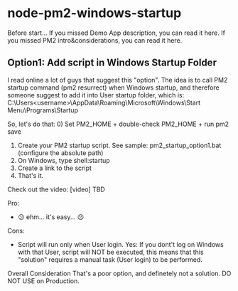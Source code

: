 # node-pm2-windows-startup

Before start...
If you missed Demo App description, you can read it here.
If you missed PM2 intro&considerations, you can read it here.

## Option1: Add script in Windows Startup Folder

I read online a lot of guys that suggest this "option".
The idea is to call PM2 startup command (pm2 resurrect) when Windows startup, and therefore someone suggest to add it into User startup folder, which is: 
C:\Users\<username>\AppData\Roaming\Microsoft\Windows\Start Menu\Programs\Startup 

So, let's do that:
0) Set PM2_HOME + double-check PM2_HOME + run pm2 save  
1) Create your PM2 startup script.
   See sample: pm2_startup_option1.bat (configure the absolute path)
2) On Windows, type shell:startup
3) Create a link to the script
4) That's it.

Check out the video:
[video] TBD

Pro:
+ :confused: ehm... it's easy... :persevere:

Cons:
- Script will run only when User login. Yes: If you dont't log on Windows with that User, script will NOT be executed, this means that this "solution" requires a manual task (User login) to be performed.

Overall Consideration
That's a poor option, and definetely not a solution. DO NOT USE on Production.
